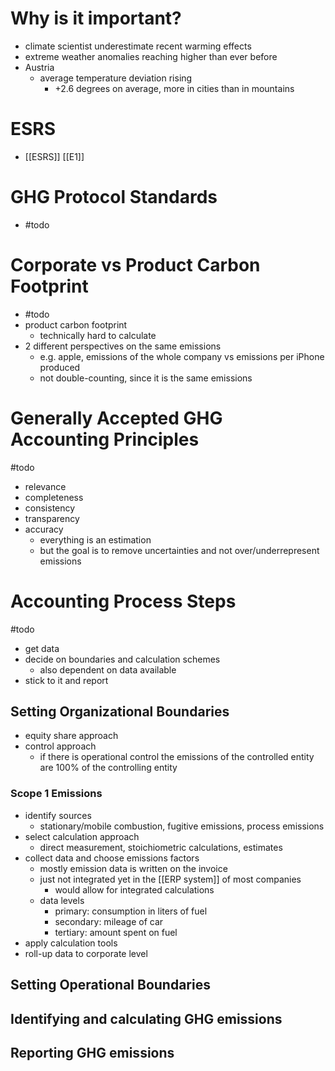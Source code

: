 # Why is it important?
- climate scientist underestimate recent warming effects
- extreme weather anomalies reaching higher than ever before
- Austria
	- average temperature deviation rising 
		- +2.6 degrees on average, more in cities than in mountains

# ESRS
- [[ESRS]] [[E1]]

# GHG Protocol Standards
- #todo

# Corporate vs Product Carbon Footprint
- #todo
- product carbon footprint
	- technically hard to calculate
- 2 different perspectives on the same emissions
	- e.g. apple, emissions of the whole company vs emissions per iPhone produced
	- not double-counting, since it is the same emissions

# Generally Accepted GHG Accounting Principles
#todo 
- relevance
- completeness
- consistency
- transparency
- accuracy
	- everything is an estimation
	- but the goal is to remove uncertainties and not over/underrepresent emissions

# Accounting Process Steps
#todo
- get data
- decide on boundaries and calculation schemes
	- also dependent on data available
- stick to it and report

## Setting Organizational Boundaries
- equity share approach
- control approach
	- if there is operational control the emissions of the controlled entity are 100% of the controlling entity

### Scope 1 Emissions
- identify sources
	- stationary/mobile combustion, fugitive emissions, process emissions
- select calculation approach
	- direct measurement, stoichiometric calculations, estimates
- collect data and choose emissions factors
	- mostly emission data is written on the invoice
	- just not integrated yet in the [[ERP system]] of most companies
		- would allow for integrated calculations
	- data levels
		- primary: consumption in liters of fuel
		- secondary: mileage of car
		- tertiary: amount spent on fuel
- apply calculation tools
- roll-up data to corporate level

## Setting Operational Boundaries

## Identifying and calculating GHG emissions

## Reporting GHG emissions

